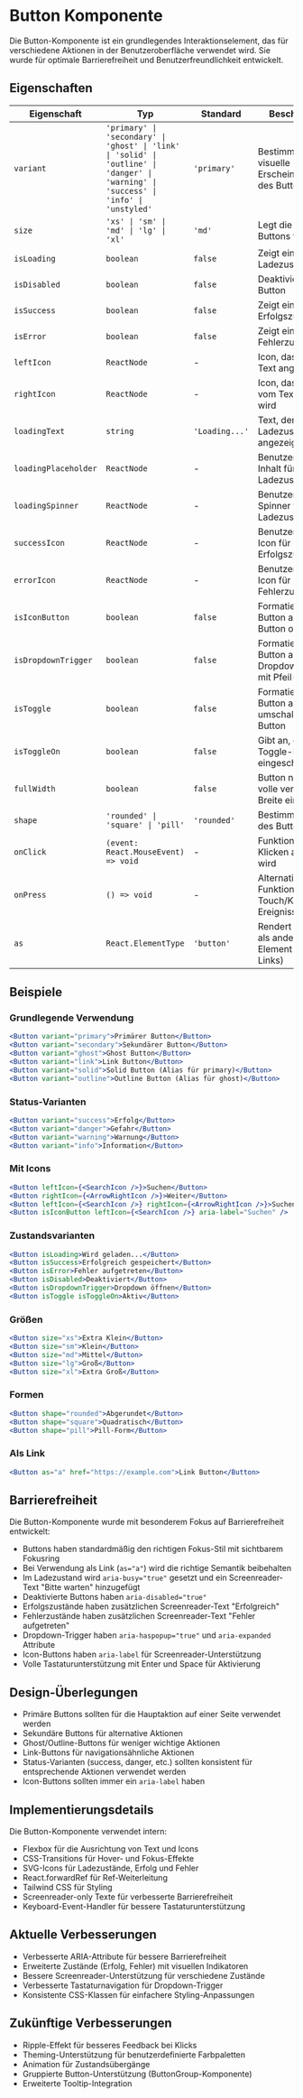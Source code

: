 # Button Komponente

Die Button-Komponente ist ein grundlegendes Interaktionselement, das für verschiedene Aktionen in der Benutzeroberfläche verwendet wird. Sie wurde für optimale Barrierefreiheit und Benutzerfreundlichkeit entwickelt.

## Eigenschaften

| Eigenschaft | Typ | Standard | Beschreibung |
|-------------|-----|----------|--------------|
| `variant` | `'primary' \| 'secondary' \| 'ghost' \| 'link' \| 'solid' \| 'outline' \| 'danger' \| 'warning' \| 'success' \| 'info' \| 'unstyled'` | `'primary'` | Bestimmt das visuelle Erscheinungsbild des Buttons |
| `size` | `'xs' \| 'sm' \| 'md' \| 'lg' \| 'xl'` | `'md'` | Legt die Größe des Buttons fest |
| `isLoading` | `boolean` | `false` | Zeigt einen Ladezustand an |
| `isDisabled` | `boolean` | `false` | Deaktiviert den Button |
| `isSuccess` | `boolean` | `false` | Zeigt einen Erfolgszustand an |
| `isError` | `boolean` | `false` | Zeigt einen Fehlerzustand an |
| `leftIcon` | `ReactNode` | - | Icon, das links vom Text angezeigt wird |
| `rightIcon` | `ReactNode` | - | Icon, das rechts vom Text angezeigt wird |
| `loadingText` | `string` | `'Loading...'` | Text, der im Ladezustand angezeigt wird |
| `loadingPlaceholder` | `ReactNode` | - | Benutzerdefinierter Inhalt für den Ladezustand |
| `loadingSpinner` | `ReactNode` | - | Benutzerdefinierter Spinner für den Ladezustand |
| `successIcon` | `ReactNode` | - | Benutzerdefiniertes Icon für den Erfolgszustand |
| `errorIcon` | `ReactNode` | - | Benutzerdefiniertes Icon für den Fehlerzustand |
| `isIconButton` | `boolean` | `false` | Formatiert den Button als Icon-Button ohne Text |
| `isDropdownTrigger` | `boolean` | `false` | Formatiert den Button als Dropdown-Trigger mit Pfeil-Icon |
| `isToggle` | `boolean` | `false` | Formatiert den Button als umschaltbaren Button |
| `isToggleOn` | `boolean` | `false` | Gibt an, ob ein Toggle-Button eingeschaltet ist |
| `fullWidth` | `boolean` | `false` | Button nimmt die volle verfügbare Breite ein |
| `shape` | `'rounded' \| 'square' \| 'pill'` | `'rounded'` | Bestimmt die Form des Buttons |
| `onClick` | `(event: React.MouseEvent) => void` | - | Funktion, die beim Klicken ausgeführt wird |
| `onPress` | `() => void` | - | Alternative Funktion für Touch/Klick-Ereignisse |
| `as` | `React.ElementType` | `'button'` | Rendert den Button als anderes Element (z.B. 'a' für Links) |

## Beispiele

### Grundlegende Verwendung

```jsx
<Button variant="primary">Primärer Button</Button>
<Button variant="secondary">Sekundärer Button</Button>
<Button variant="ghost">Ghost Button</Button>
<Button variant="link">Link Button</Button>
<Button variant="solid">Solid Button (Alias für primary)</Button>
<Button variant="outline">Outline Button (Alias für ghost)</Button>
```

### Status-Varianten

```jsx
<Button variant="success">Erfolg</Button>
<Button variant="danger">Gefahr</Button>
<Button variant="warning">Warnung</Button>
<Button variant="info">Information</Button>
```

### Mit Icons

```jsx
<Button leftIcon={<SearchIcon />}>Suchen</Button>
<Button rightIcon={<ArrowRightIcon />}>Weiter</Button>
<Button leftIcon={<SearchIcon />} rightIcon={<ArrowRightIcon />}>Suchen und Weiter</Button>
<Button isIconButton leftIcon={<SearchIcon />} aria-label="Suchen" />
```

### Zustandsvarianten

```jsx
<Button isLoading>Wird geladen...</Button>
<Button isSuccess>Erfolgreich gespeichert</Button>
<Button isError>Fehler aufgetreten</Button>
<Button isDisabled>Deaktiviert</Button>
<Button isDropdownTrigger>Dropdown öffnen</Button>
<Button isToggle isToggleOn>Aktiv</Button>
```

### Größen

```jsx
<Button size="xs">Extra Klein</Button>
<Button size="sm">Klein</Button>
<Button size="md">Mittel</Button>
<Button size="lg">Groß</Button>
<Button size="xl">Extra Groß</Button>
```

### Formen

```jsx
<Button shape="rounded">Abgerundet</Button>
<Button shape="square">Quadratisch</Button>
<Button shape="pill">Pill-Form</Button>
```

### Als Link

```jsx
<Button as="a" href="https://example.com">Link Button</Button>
```

## Barrierefreiheit

Die Button-Komponente wurde mit besonderem Fokus auf Barrierefreiheit entwickelt:

- Buttons haben standardmäßig den richtigen Fokus-Stil mit sichtbarem Fokusring
- Bei Verwendung als Link (`as="a"`) wird die richtige Semantik beibehalten
- Im Ladezustand wird `aria-busy="true"` gesetzt und ein Screenreader-Text "Bitte warten" hinzugefügt
- Deaktivierte Buttons haben `aria-disabled="true"`
- Erfolgszustände haben zusätzlichen Screenreader-Text "Erfolgreich"
- Fehlerzustände haben zusätzlichen Screenreader-Text "Fehler aufgetreten"
- Dropdown-Trigger haben `aria-haspopup="true"` und `aria-expanded` Attribute
- Icon-Buttons haben `aria-label` für Screenreader-Unterstützung
- Volle Tastaturunterstützung mit Enter und Space für Aktivierung

## Design-Überlegungen

- Primäre Buttons sollten für die Hauptaktion auf einer Seite verwendet werden
- Sekundäre Buttons für alternative Aktionen
- Ghost/Outline-Buttons für weniger wichtige Aktionen
- Link-Buttons für navigationsähnliche Aktionen
- Status-Varianten (success, danger, etc.) sollten konsistent für entsprechende Aktionen verwendet werden
- Icon-Buttons sollten immer ein `aria-label` haben

## Implementierungsdetails

Die Button-Komponente verwendet intern:
- Flexbox für die Ausrichtung von Text und Icons
- CSS-Transitions für Hover- und Fokus-Effekte
- SVG-Icons für Ladezustände, Erfolg und Fehler
- React.forwardRef für Ref-Weiterleitung
- Tailwind CSS für Styling
- Screenreader-only Texte für verbesserte Barrierefreiheit
- Keyboard-Event-Handler für bessere Tastaturunterstützung

## Aktuelle Verbesserungen

- Verbesserte ARIA-Attribute für bessere Barrierefreiheit
- Erweiterte Zustände (Erfolg, Fehler) mit visuellen Indikatoren
- Bessere Screenreader-Unterstützung für verschiedene Zustände
- Verbesserte Tastaturnavigation für Dropdown-Trigger
- Konsistente CSS-Klassen für einfachere Styling-Anpassungen

## Zukünftige Verbesserungen

- Ripple-Effekt für besseres Feedback bei Klicks
- Theming-Unterstützung für benutzerdefinierte Farbpaletten
- Animation für Zustandsübergänge
- Gruppierte Button-Unterstützung (ButtonGroup-Komponente)
- Erweiterte Tooltip-Integration
